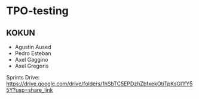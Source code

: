 # TPO-testing

## KOKUN
- Agustin Aused
- Pedro Esteban
- Axel Gaggino
- Axel Gregoris

Sprints Drive: https://drive.google.com/drive/folders/1hSbTC5EPDzhZbfxekOtiTpKsGl1fY55Y?usp=share_link
